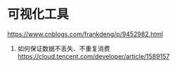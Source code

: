 # 可视化工具
https://www.cnblogs.com/frankdeng/p/9452982.html
1. 如何保证数据不丢失、不重复消费
https://cloud.tencent.com/developer/article/1589157